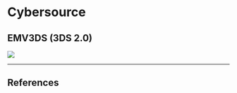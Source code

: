 Cybersource
===========


## EMV3DS (3DS 2.0)

![](http://www.plantuml.com/plantuml/proxy?src=https://raw.githubusercontent.com/yidas/web-service-architectures/master/third-party-payment/3ds/squence-diagram.plantuml)


---

## References

